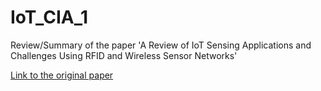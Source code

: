 # IoT_CIA_1

Review/Summary of the paper 'A Review of IoT Sensing Applications and Challenges Using RFID and Wireless Sensor Networks'

[Link to the original paper](https://mdpi-res.com/d_attachment/sensors/sensors-20-02495/article_deploy/sensors-20-02495-v2.pdf?version=1588227194)
